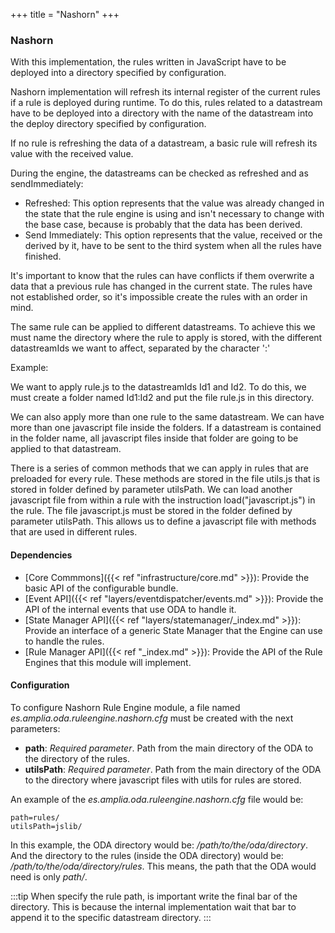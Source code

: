 +++
title = "Nashorn"
+++

### Nashorn

With this implementation, the rules written in JavaScript have to be deployed into a directory specified by configuration.

Nashorn implementation will refresh its internal register of the current rules if a rule is deployed during runtime. To do this,
rules related to a datastream have to be deployed into a directory with the name of the datastream into the deploy directory
specified by configuration.

If no rule is refreshing the data of a datastream, a basic rule will refresh its value with the received value.

During the engine, the datastreams can be checked as refreshed and as sendImmediately:

* Refreshed: This option represents that the value was already changed in the state that the rule engine is using and isn't
necessary to change with the base case, because is probably that the data has been derived.
* Send Immediately: This option represents that the value, received or the derived by it, have to be sent to the third
system when all the rules have finished.

It's important to know that the rules can have conflicts if them overwrite a data that a previous rule has changed in the
current state. The rules have not established order, so it's impossible create the rules with an order in mind.

The same rule can be applied to different datastreams. To achieve this we must name the directory where the rule to apply is stored, with the different datastreamIds we want to affect, separated by the character ':'

Example:

We want to apply rule.js to the datastreamIds Id1 and Id2. To do this, we must create a folder named Id1:Id2 and put the file rule.js in this directory.

We can also apply more than one rule to the same datastream. We can have more than one javascript file inside the folders. If a datastream is contained in the folder name, all javascript files inside that folder are going to be applied to that datastream.

There is a series of common methods that we can apply in rules that are preloaded for every rule. These methods are stored in the file utils.js that is stored in folder defined by parameter utilsPath.
We can load another javascript file from within a rule with the instruction load("javascript.js") in the rule. The file javascript.js must be stored in the folder defined by parameter utilsPath. This allows us to define a javascript file with methods that are used in different rules.

#### Dependencies

* [Core Commmons]({{< ref "infrastructure/core.md" >}}): Provide the basic API of the configurable bundle.
* [Event API]({{< ref "layers/eventdispatcher/events.md" >}}): Provide the API of the internal events that use ODA to handle it.
* [State Manager API]({{< ref "layers/statemanager/_index.md" >}}): Provide an interface of a generic State Manager that the Engine can use to handle the rules.
* [Rule Manager API]({{< ref "_index.md" >}}): Provide the API of the Rule Engines that this module will implement.

#### Configuration

To configure Nashorn Rule Engine module, a file named _es.amplia.oda.ruleengine.nashorn.cfg_ must be created with the next parameters:

* __path__: _Required parameter_. Path from the main directory of the ODA to the directory of the rules.
* __utilsPath__: _Required parameter_. Path from the main directory of the ODA to the directory where javascript files with utils for rules are stored.

An example of the _es.amplia.oda.ruleengine.nashorn.cfg_ file would be:

```
path=rules/
utilsPath=jslib/
```

In this example, the ODA directory would be: _/path/to/the/oda/directory_. And the directory to the rules (inside the ODA
directory) would be: _/path/to/the/oda/directory/rules_. This means, the path that the ODA would need is only _path/_.

:::tip
When specify the rule path, is important write the final bar of the directory.
This is because the internal implementation wait that bar to append it to the specific datastream directory.
:::
